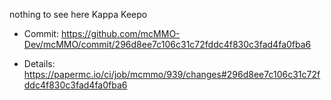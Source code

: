 nothing to see here Kappa Keepo

* Commit: https://github.com/mcMMO-Dev/mcMMO/commit/296d8ee7c106c31c72fddc4f830c3fad4fa0fba6

* Details: https://papermc.io/ci/job/mcmmo/939/changes#296d8ee7c106c31c72fddc4f830c3fad4fa0fba6